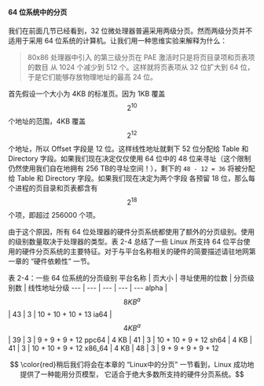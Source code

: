 #### 64 位系统中的分页

我们在前面几节已经看到，32 位微处理器普遍采用两级分页。然而两级分页并不适用于采用 64 位系统的计算机。让我们用一种思维实验来解释为什么：

> 80x86 处理器中引入 的第三级分页在 PAE 激活时只是将页目录项和页表项的数目 从 1024 个减少到 512 个。这样就将页表项从 32 位扩大到 64 位，于是它们能够存放物理地址的最高 24 位。

首先假设一个大小为 4KB 的标准页。因为 1KB 覆盖 $$2^{10}$$ 个地址的范围，4KB 覆盖 $$2^{12}$$ 个地址，所以 Offset 字段是 12 位。这样线性地址就剩下 52 位分配给 Table 和 Directory 字段。如果我们现在决定仅仅使用 64 位中的 48 位来寻址（这个限制仍然使用我们自在地拥有 256 TB的寻址空间！），剩下的 `48 - 12 = 36` 将被分配给 Table 和 Directory 字段。如果我们现在决定为两个字段 各预留 18 位，那么每个进程的页目录和页表都含有 $$2^{18}$$ 个项，即超过 256000 个项。

由于这个原因，所有 64 位处理器的硬件分页系统都使用了额外的分页级别。使用的级别数量取决于处理器的类型。表 2-4 总结了一些 Linux 所支持 64 位平台使用的硬件分页系统的主要特征。对于与平台名称相关的硬件的简要描述请驻地网第一章的 “硬件依赖性” 一节。

表 2-4：一些 64 位系统的分页级别
平台名称 | 页大小 | 寻址使用的位数 | 分页级别数 | 线性地址分级
--- | --- | --- | --- | ---
alpha | $$8 KB^{a}$$ | 43 | 3 | 10 + 10 + 10 + 13
ia64 | $$4 KB^{a}$$ | 39 | 3 | 9 + 9 + 9 + 12
ppc64 | 4 KB | 41 | 3 | 10 + 10 + 9 + 12
sh64 | 4 KB | 41 | 3 | 10 + 10 + 9 + 12
x86_64 | 4 KB | 48 | 3 | 9 + 9 + 9 + 9 + 12

$$ \color{red}稍后我们将会在本章的 “Linux中的分页” 一节看到，Linux 成功地提供了一种能用分页模型， 它适合于绝大多数所支持的硬件分页系统。$$

